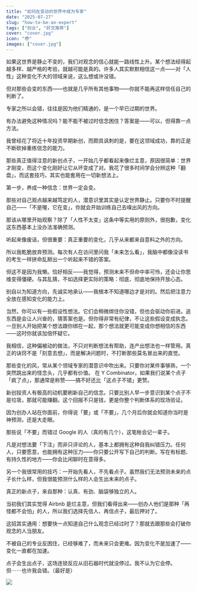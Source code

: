 ```yaml
---
title: "如何在变动的世界中成为专家"
date: "2025-07-27"
slug: "how-to-be-an-expert"
tags: ["创业", "好文推荐"]
cover: "cover.jpg"
icon: "😎"
images: ["cover.jpg"]
---
```

如果这世界是静止不变的，我们对观念的信心就能一路线性上升。某个想法经得起越多样、越严格的考验，就越可能是真的。许多人其实默默相信这一点——对「人性」这种变化不大的领域来说，这么想或许没错。



但对那些会变的东西——也就是几乎所有其他事物——你就不能再这样信任自己的判断了。



专家之所以会错，往往是因为他们精通的，是一个早已过期的世界。



有办法避免这种情况吗？能不能不被过时信念困住？答案是——可以，但得靠一点方法。



我曾经花了将近十年投资早期新创，而颇具讽刺的是，要在这领域成功，靠的正是不断砍掉重练信念的能力。



那些真正值得注意的新创点子，一开始几乎都看起来像烂主意，原因很简单：世界才刚变，而这个变化刚好让它从坏变成了对。我花了很多时间学会分辨这种「翻盘」，而这套技巧，其实也能套用在一切新想法上。



第一步，养成一种信念：世界一定会变。



那些对自己观点越来越笃定的人，潜意识里其实是认定世界静止。只要你不时提醒自己——「不是喔，它在变」，你就会开始训练自己去嗅出风的方向。



那该从哪里开始观察？除了「人性不太变」这条中等实用的原则外，很抱歉，变化这东西基本上没办法准确预测。



听起来像废话，但很重要：真正重要的变化，几乎从来都来自意料之外的方向。



所以我乾脆放弃预测。每次有人在访问里问我「未来怎么看」，我脑中都像没读书的考生一样拼命乱掰出一个听起来不错的答案。



但这不是因为我懒。恰好相反——我觉得，预测未来不但命中率可怜，还会让你思维变得僵硬。与其乱猜，不如选择更实际的策略：彻底、彻底地保持开放心态。



别自以为知道方向，先诚实地承认——我根本不知道哪边才是对的。然后把注意力全放在感知变化的能力上。



当然，你可以有一些假设性想法。它们会稍微绑住你没错，但也会驱动你前进。追东西是会让人兴奋的，猜答案也是。但你得非常有纪律，不让这些假设变成执念。
一旦别人开始把某个想法跟你绑在一起，那个想法就更可能变成你想相信的东西——这时你就该加倍怀疑它。



我相信，这种偏被动的做法，不只对判断想法有帮助，连产出想法也一样管用。真正的诀窍不是「刻意去想」，而是解决问题时，不打断那些莫名冒出来的直觉。



那些变化的风，常从某个领域专家的潜意识中吹出来。只要你对某件事够熟，一个突然跳出来的怪念头，几乎都有价值。
在 Y Combinator，如果我们说某个点子「疯了点」，那通常是称赞——搞不好还比「这点子不错」更赞。



新创投资人有极高的动机要刷新自己的信念。只要比别人早一步意识到某个点子不是垃圾，那就可能赚翻。这个回报不只是钱，更是你整个判断体系的现场验证。



因为创办人站在你面前，你得说「要」或「不要」，几个月后你就会知道你当时是神预测，还是大走眼。



那些说「不要」而错过 Google 的人（真的有几个），这笔帐会记一辈子。



凡是对想法要「下注」而非只评论的人，基本上都拥有这种自我纠错压力。任何人，只要愿意，也能拥有这种压力——你只要公开写下自己的判断。写在有标题、有持久性的地方——你会比闲聊时在意得多。



另一个我很常用的技巧：一开始先看人，不先看点子。虽然我们无法预测未来的点子长什么样，但我很能预测什么样的人会生出未来的点子。



真正的新点子，来自那种：认真、有劲、脑袋够独立的人。



当初我们其实觉得 Airbnb 是烂主意，但我们看得出来——创办人他们是那种「再怪都不会怕」的人，所以我们选择先信人、再信点子，最后押对了。



这招其实通用：想要快一点知道自己什么观念已经过时了？那就去跟那些会打破你观念的人当朋友。



不被自己的专业反困住，已经够难了，而未来只会更难。因为变化不是加速了——变化一直都在加速。



点子会生出点子，这场连锁反应从旧石器时代就没停过。我不认为它会停。
但⋯⋯也许我会错。（最好是）




![](https://prod-files-secure.s3.us-west-2.amazonaws.com/112d0858-5090-4d34-a606-b75eb8d65fd2/46476355-9cf3-4e99-9b7a-3531bc426380/1000202064.png?X-Amz-Algorithm=AWS4-HMAC-SHA256&X-Amz-Content-Sha256=UNSIGNED-PAYLOAD&X-Amz-Credential=ASIAZI2LB46633GSN3AI%2F20251015%2Fus-west-2%2Fs3%2Faws4_request&X-Amz-Date=20251015T234319Z&X-Amz-Expires=3600&X-Amz-Security-Token=IQoJb3JpZ2luX2VjENj%2F%2F%2F%2F%2F%2F%2F%2F%2F%2FwEaCXVzLXdlc3QtMiJHMEUCIQCqJqlPhVcIoSC%2Ba%2FpLaQCQgx09rFV6RX5jawb6LBe1YAIgMG0xbTEgP68eCfcHBrOttJtP1WCLHYCq18B2JY9rhP0qiAQIgP%2F%2F%2F%2F%2F%2F%2F%2F%2F%2FARAAGgw2Mzc0MjMxODM4MDUiDHnXHZFMw%2FZ8z2J%2BqCrcAxWYlgPdsZRXpkrWLFWmIWEneSo41UDF7lTlZcW%2F5KVsXH8tRRFDPdU4S6zEMRxj5xJl6fUy4EawvliUmSFhMUyDtBpmqwkKhypb5xzB2NysOHL4jo8jRSVOwPnlgzkgkRV1YWBPnW5i1KJux53RaWtVerTaQQshgBo2qsrEhGBPsJagjkbncBom6%2Fqms5cqj6A%2FM4zIN1OqNEeqAH%2FGZXHqakqXjCCVxRI6UsFA%2BdOhXkTqOtyQpaPaaHFgXeSStsS9nTFXvvvx1tdCLH2gLMZ0kv6f3iipVpgPER%2F2lmORx%2FLucJGlJiMm5wq2u%2BR%2BC4M2VAG%2BPPvQUo4nmAUJTw1GwPhStPFQLadhD3VsXVQs5u5LKj5ty%2Ff6SYIT9U01iR3MEF%2Fsxgar7P8wSuLkVYPQYpXM%2FNvR2mr1K7HCFbzn1gCGmhBvR%2FQ6p%2BMcYWjXS6grx9GLiGS6jwcMCT8WRtG%2BtKgP0Wb0M5Oy60%2BbJ7Er1R5cDGy6Zx5ser2uCfQmlgJ%2F7b0%2FfgHNS7OFADaAqs3tHLsybyiLGloBe2mIG%2FQw4ee8DnoLqP7pVMDLhtoeN2lTephsMcHW6cFFzDX1DsSc%2BFZVorFChwIpDeRYvaoN93fj6qO3oZ2qIFVYMIfYwMcGOqUBLy3b2TU042HUbmZfAV%2FifQ3hHq08eE%2Fhubv%2F1NKBZqWcURjN3y3Mw7SDCT9Xi5vwOwhu1Y79FF5oafmAR9jvxeF4kRUFtSZ7g%2BIeMtb6mxQKaGSFZ%2FV2oqztv9UA0h4nQwnzd%2FeqDGygzALjJPy97omI2zue0%2FZdoXn0WdGBIxANxLjbjsGWS7SLJzGLa4HvJR2xRt%2FA0N6VDiqVgjBgFLCYBXzh&X-Amz-Signature=82b3a24b80a9c2e457b92c4384b1d811f1d0fbfa1209a683d560ec3cfbc0c3d0&X-Amz-SignedHeaders=host&x-amz-checksum-mode=ENABLED&x-id=GetObject)

